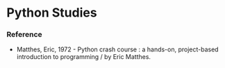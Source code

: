# Python Studies

### Reference

- Matthes, Eric, 1972 - Python crash course : a hands-on, project-based introduction to programming / by Eric Matthes.